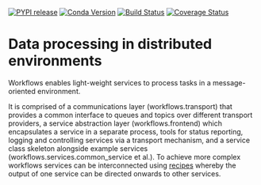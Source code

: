 [![PYPI release](https://img.shields.io/pypi/v/workflows.svg)](https://pypi.python.org/pypi/workflows)
[![Conda Version](https://img.shields.io/conda/vn/conda-forge/workflows.svg)](https://anaconda.org/conda-forge/workflows)
[![Build Status](https://travis-ci.org/DiamondLightSource/python-workflows.svg?branch=master)](https://travis-ci.org/DiamondLightSource/python-workflows)
[![Coverage Status](https://coveralls.io/repos/github/DiamondLightSource/python-workflows/badge.svg?branch=master)](https://coveralls.io/github/DiamondLightSource/python-workflows?branch=master)


Data processing in distributed environments
===========================================

Workflows enables light-weight services to process tasks in a message-oriented
environment.

It is comprised of a communications layer (workflows.transport) that provides a
common interface to queues and topics over different transport providers, a
service abstraction layer (workflows.frontend) which encapsulates a service in
a separate process, tools for status reporting, logging and controlling
services via a transport mechanism, and a service class skeleton alongside
example services (workflows.services.common_service et al.).
To achieve more complex workflows services can be interconnected using
[recipes](recipe/README.MD) whereby the output of one service can be directed
onwards to other services.
